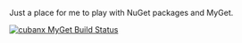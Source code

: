 Just a place for me to play with NuGet packages and MyGet.

[![cubanx MyGet Build Status](https://www.myget.org/BuildSource/Badge/cubanx?identifier=78030bff-0580-48c1-821b-65957299a2be)](https://www.myget.org/)